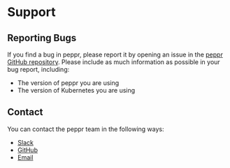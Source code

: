 # Support

## Reporting Bugs

If you find a bug in peppr, please report it by opening an issue in the [peppr GitHub repository](https://github.com/cmwylie19/peppr/issues). Please include as much information as possible in your bug report, including:

* The version of peppr you are using
* The version of Kubernetes you are using

## Contact

You can contact the peppr team in the following ways:

* [Slack](https://kubernetes.slack.com/archives/C06DGH40UCB)
* [GitHub](https://github.com/cmwylie19/peppr)
* [Email](mailto:peppr@defenseunicorns.com)
